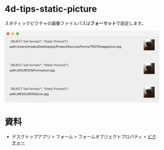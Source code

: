 # 4d-tips-static-picture

スタティックピクチャの画像ファイルパスは**フォーマット**で設定します。

<img src="screeshot.png" width="800" />

# 資料

* デスクトップアプリ > フォーム > フォームオブジェクトプロパティ > [ピクチャー](https://developer.4d.com/docs/ja/FormObjects/propertiesPicture/)
